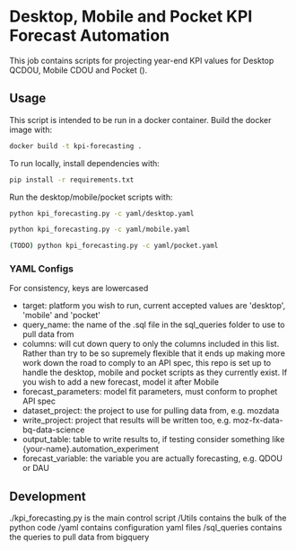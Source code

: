 # Desktop, Mobile and Pocket KPI Forecast Automation

This job contains scripts for projecting year-end KPI values for Desktop 
QCDOU, Mobile CDOU and Pocket ().

## Usage

This script is intended to be run in a docker container.
Build the docker image with:

```sh
docker build -t kpi-forecasting .
```

To run locally, install dependencies with:

```sh
pip install -r requirements.txt
```

Run the desktop/mobile/pocket scripts with: 

```sh   
python kpi_forecasting.py -c yaml/desktop.yaml

python kpi_forecasting.py -c yaml/mobile.yaml

(TODO) python kpi_forecasting.py -c yaml/pocket.yaml
```

### YAML Configs

For consistency, keys are lowercased

* target: platform you wish to run, current accepted values are 'desktop', 'mobile' and 'pocket'
* query_name: the name of the .sql file in the sql_queries folder to use to pull data from
* columns: will cut down query to only the columns included in this list. Rather than try to be so supremely flexible that it ends up making more work down the road to comply to an API spec, this repo is set up to handle the desktop, mobile and pocket scripts as they currently exist. If you wish to add a new forecast, model it after Mobile
* forecast_parameters: model fit parameters, must conform to prophet API spec
* dataset_project: the project to use for pulling data from, e.g. mozdata
* write_project: project that results will be written too, e.g. moz-fx-data-bq-data-science
* output_table: table to write results to, if testing consider something like {your-name}.automation_experiment
* forecast_variable: the variable you are actually forecasting, e.g. QDOU or DAU

## Development

./kpi_forecasting.py is the main control script
/Utils contains the bulk of the python code
/yaml contains configuration yaml files
/sql_queries contains the queries to pull data from bigquery
